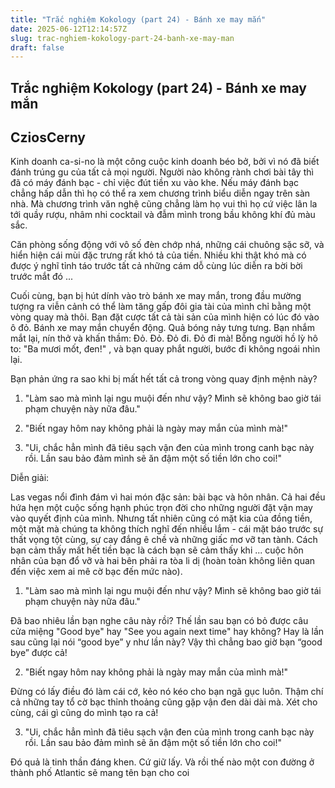 ```yaml
---
title: "Trắc nghiệm Kokology (part 24) - Bánh xe may mắn"
date: 2025-06-12T12:14:57Z
slug: trac-nghiem-kokology-part-24-banh-xe-may-man
draft: false
---
```


## Trắc nghiệm Kokology (part 24) - Bánh xe may mắn

## CziosCerny

Kinh doanh ca-si-no là một công cuộc kinh doanh béo bở, bởi vì nó đã biết đánh trúng gu của tất cả mọi người. Người nào không rành chơi bài tây thì đã có máy đánh bạc - chỉ việc đút tiền xu vào khe. Nếu máy đánh bạc chẳng hấp dẫn thì họ có thể ra xem chương trình biểu diễn ngay trên sàn nhà. Mà chương trình văn nghệ cũng chẳng làm họ vui thì họ cứ việc lân la tới quầy rượu, nhâm nhi cocktail và đẫm mình trong bầu không khí đủ màu sắc.

Căn phòng sống động với vô số đèn chớp nhá, những cái chuông sặc sỡ, và hiển hiện cái mùi đặc trưng rất khó tả của tiền. Nhiều khi thật khó mà có được ý nghĩ tỉnh táo trước tất cả những cám dỗ cùng lúc diễn ra bời bời trước mắt đó ...

Cuối cùng, bạn bị hút dính vào trò bánh xe may mắn, trong đầu mường tượng ra viễn cảnh có thể làm tăng gấp đôi gia tài của mình chỉ bằng một vòng quay mà thôi. Bạn đặt cược tất cả tài sản của mình hiện có lúc đó vào ô đỏ. Bánh xe may mắn chuyển động. Quả bóng nảy tưng tưng. Bạn nhắm mắt lại, nín thở và khấn thầm: Đỏ. Đỏ. Đỏ đi. Đỏ đi mà! Bỗng người hồ lỳ hô to: "Ba mươi mốt, đen!" , và bạn quay phắt người, bước đi không ngoái nhìn lại.

Bạn phản ứng ra sao khi bị mất hết tất cả trong vòng quay định mệnh này?

1. "Làm sao mà mình lại ngu muội đến như vậy? Mình sẽ không bao giờ tái phạm chuyện này nữa đâu."

2. "Biết ngay hôm nay không phải là ngày may mắn của mình mà!"

3. "Ui, chắc hẳn mình đã tiêu sạch vận đen của mình trong canh bạc này rồi. Lần sau bảo đảm mình sẽ ăn đậm một số tiền lớn cho coi!"



Diễn giải:

Las vegas nổi đình đám vì hai món đặc sản: bài bạc và hôn nhân. Cả hai đều hứa hẹn một cuộc sống hạnh phúc trọn đời cho những người đặt vận may vào quyết định của mình. Nhưng tất nhiên cũng có mặt kia của đồng tiền, một mặt mà chúng ta không thích nghĩ đến nhiều lắm - cái mặt báo trước sự thất vọng tột cùng, sự cay đắng ê chề và những giấc mơ vỡ tan tành. Cách bạn cảm thấy mất hết tiền bạc là cách bạn sẽ cảm thấy khi ... cuộc hôn nhân của bạn đổ vỡ và hai bên phải ra tòa li dị (hoàn toàn không liên quan đến việc xem ai mê cờ bạc đến mức nào).

1. "Làm sao mà mình lại ngu muội đến như vậy? Mình sẽ không bao giờ tái phạm chuyện này nữa đâu."

Đã bao nhiêu lần bạn nghe câu này rồi? Thế lần sau bạn có bỏ được câu cửa miệng "Good bye" hay "See you again next time" hay không? Hay là lần sau cũng lại nói “good bye” y như lần này? Vậy thì chẳng bao giờ bạn “good bye” được cả! 

2. "Biết ngay hôm nay không phải là ngày may mắn của mình mà!"

Đừng có lấy điều đó làm cái cớ, kẻo nó kéo cho bạn ngã gục luôn. Thậm chí cả những tay tổ cờ bạc thỉnh thoảng cũng gặp vận đen dài dài mà. Xét cho cùng, cái gì cũng do mình tạo ra cả! 

3. "Ui, chắc hẳn mình đã tiêu sạch vận đen của mình trong canh bạc này rồi. Lần sau bảo đảm mình sẽ ăn đậm một số tiền lớn cho coi!"

Đó quả là tinh thần đáng khen. Cứ giữ lấy. Và rồi thế nào một con đường ở thành phố Atlantic sẽ mang tên bạn cho coi​ ​